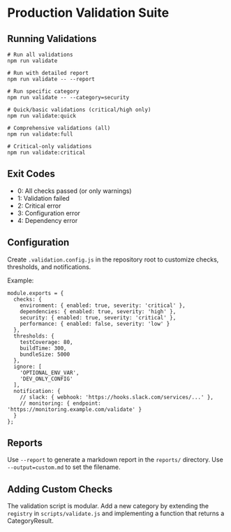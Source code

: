 # Production Validation Suite

## Running Validations

```
# Run all validations
npm run validate

# Run with detailed report
npm run validate -- --report

# Run specific category
npm run validate -- --category=security

# Quick/basic validations (critical/high only)
npm run validate:quick

# Comprehensive validations (all)
npm run validate:full

# Critical-only validations
npm run validate:critical
```

## Exit Codes

- 0: All checks passed (or only warnings)
- 1: Validation failed
- 2: Critical error
- 3: Configuration error
- 4: Dependency error

## Configuration

Create `.validation.config.js` in the repository root to customize checks, thresholds, and notifications.

Example:

```
module.exports = {
  checks: {
    environment: { enabled: true, severity: 'critical' },
    dependencies: { enabled: true, severity: 'high' },
    security: { enabled: true, severity: 'critical' },
    performance: { enabled: false, severity: 'low' }
  },
  thresholds: {
    testCoverage: 80,
    buildTime: 300,
    bundleSize: 5000
  },
  ignore: [
    'OPTIONAL_ENV_VAR',
    'DEV_ONLY_CONFIG'
  ],
  notification: {
    // slack: { webhook: 'https://hooks.slack.com/services/...' },
    // monitoring: { endpoint: 'https://monitoring.example.com/validate' }
  }
};
```

## Reports

Use `--report` to generate a markdown report in the `reports/` directory. Use `--output=custom.md` to set the filename.

## Adding Custom Checks

The validation script is modular. Add a new category by extending the `registry` in `scripts/validate.js` and implementing a function that returns a CategoryResult.
